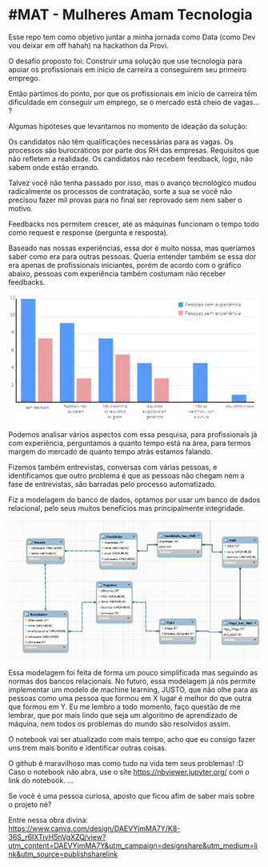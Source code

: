 # #MAT - Mulheres Amam Tecnologia

Esse repo tem como objetivo juntar a minha jornada como Data (como Dev vou deixar em off hahah) na hackathon da Provi.

O desafio proposto foi: Construir uma solução que use tecnologia para apoiar os profissionais em ínicio de carreira a conseguirem seu primeiro emprego.

Então partimos do ponto, por que os profissionais em início de carreira têm dificuldade em conseguir um emprego, se o mercado está cheio de vagas... ?

Algumas hipóteses que levantamos no momento de ideação da solução:

  Os candidatos não têm qualificações necessárias para as vagas. 
  Os processos são burocráticos por parte dos RH das empresas.
  Requisitos que não refletem a realidade.
  Os candidatos não recebem feedback, logo, não sabem onde estão errando.
  
Talvez você não tenha passado por isso, mas o avanço tecnológico mudou radicalmente os processos de contratação, sorte a sua se você não precisou fazer mil provas para no final ser reprovado sem nem saber o motivo. 

Feedbacks nos permitem crescer, até as máquinas funcionam o tempo todo como request e response (pergunta e resposta).  

Baseado nas nossas experiências, essa dor é muito nossa, mas queríamos saber como era para outras pessoas. 
Queria entender também se essa dor era apenas de profissionais iniciantes, porém de acordo com o gráfico abaixo, pessoas com experiência também costumam não receber feedbacks.

<img align="center" src="/grafico.PNG" />

Podemos analisar vários aspectos com essa pesquisa, para profissionais já com experiência, perguntamos a quanto tempo está na área, para termos margem do mercado de quanto tempo atrás estamos falando.

Fizemos também entrevistas, conversas com várias pessoas, e identificamos que outro problema é que as pessoas não chegam nem a fase de entrevistas, são barradas pelo processo automatizado. 

Fiz a modelagem do banco de dados, optamos por usar um banco de dados relacional, pelo seus muitos benefícios mas principalmente integridade. 

<img align="center" src="/modelagem do banco.PNG" />

Essa modelagem foi feita de forma um pouco simplificada mas seguindo as normas dos bancos relacionais. No futuro, essa modelagem já nós permite implementar um modelo de machine learning, JUSTO, que não olhe para as pessoas como uma pessoa que formou em X lugar é melhor do que outra que formou em Y.
Eu me lembro a todo momento, faço questão de me lembrar, que por mais lindo que seja um algoritmo de aprendizado de máquina, nem todos os problemas do mundo são resolvidos assim. 

O notebook vai ser atualizado com mais tempo, acho que eu consigo fazer uns trem mais bonito e identificar outras coisas. 

O github é maravilhoso mas como tudo na vida tem seus problemas! :D Caso o notebook não abra, use o site https://nbviewer.jupyter.org/ com o link do notebook.
...


Se você é uma pessoa curiosa, aposto que ficou afim de saber mais sobre o projeto né? 

Entre nessa obra divina: https://www.canva.com/design/DAEVYjmMA7Y/K8-36S_r6IXTivH5nVgXZQ/view?utm_content=DAEVYjmMA7Y&utm_campaign=designshare&utm_medium=link&utm_source=publishsharelink











